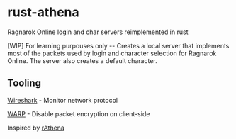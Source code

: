 # rust-athena
Ragnarok Online login and char servers reimplemented in rust

[WIP] For learning purpouses only -- Creates a local server that implements most of the packets used by login and character selection for Ragnarok Online.
The server also creates a default character.

## Tooling
[Wireshark](https://www.wireshark.org/) - Monitor network protocol

[WARP](https://github.com/Neo-Mind/WARP) - Disable packet encryption on client-side

Inspired by [rAthena](https://github.com/rathena/rathena)
